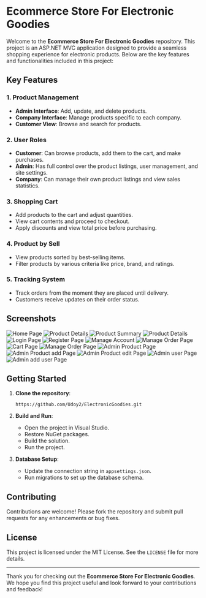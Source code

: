 
# Ecommerce Store For Electronic Goodies

Welcome to the **Ecommerce Store For Electronic Goodies** repository. This project is an ASP.NET MVC application designed to provide a seamless shopping experience for electronic products. Below are the key features and functionalities included in this project:

## Key Features

### 1. Product Management
- **Admin Interface**: Add, update, and delete products.
- **Company Interface**: Manage products specific to each company.
- **Customer View**: Browse and search for products.

### 2. User Roles
- **Customer**: Can browse products, add them to the cart, and make purchases.
- **Admin**: Has full control over the product listings, user management, and site settings.
- **Company**: Can manage their own product listings and view sales statistics.

### 3. Shopping Cart
- Add products to the cart and adjust quantities.
- View cart contents and proceed to checkout.
- Apply discounts and view total price before purchasing.

### 4. Product by Sell
- View products sorted by best-selling items.
- Filter products by various criteria like price, brand, and ratings.

### 5. Tracking System
- Track orders from the moment they are placed until delivery.
- Customers receive updates on their order status.
## Screenshots

![Home Page](https://raw.githubusercontent.com/Udoy2/ElectronicGoodies/udoy/screenshots/home_page.png)
![Product Details](https://raw.githubusercontent.com/Udoy2/ElectronicGoodies/udoy/screenshots/product_details.png)
![Product Summary](https://raw.githubusercontent.com/Udoy2/ElectronicGoodies/udoy/screenshots/summary.png)
![Product Details](https://raw.githubusercontent.com/Udoy2/ElectronicGoodies/udoy/screenshots/product_details.png)
![Login Page](https://raw.githubusercontent.com/Udoy2/ElectronicGoodies/udoy/screenshots/login.png)
![Register Page](https://raw.githubusercontent.com/Udoy2/ElectronicGoodies/udoy/screenshots/register.png)
![Manage Account](https://raw.githubusercontent.com/Udoy2/ElectronicGoodies/udoy/screenshots/manage_account.png)
![Manage Order Page](https://raw.githubusercontent.com/Udoy2/ElectronicGoodies/udoy/screenshots/manage_order.png)
![Cart Page](https://raw.githubusercontent.com/Udoy2/ElectronicGoodies/udoy/screenshots/cart.png)
![Manage Order Page](https://raw.githubusercontent.com/Udoy2/ElectronicGoodies/udoy/screenshots/manage_order.png)
![Admin Product Page](https://raw.githubusercontent.com/Udoy2/ElectronicGoodies/udoy/screenshots/admin_product.png)
![Admin Product add Page](https://raw.githubusercontent.com/Udoy2/ElectronicGoodies/udoy/screenshots/admin_product_add.png)
![Admin Product edit Page](https://raw.githubusercontent.com/Udoy2/ElectronicGoodies/udoy/screenshots/admin_product_edit.png)
![Admin user Page](https://raw.githubusercontent.com/Udoy2/ElectronicGoodies/udoy/screenshots/admin_manage_user.png)
![Admin add user Page](https://raw.githubusercontent.com/Udoy2/ElectronicGoodies/udoy/screenshots/admin_user.png)

## Getting Started

1. **Clone the repository**:
   ```
   https://github.com/Udoy2/ElectronicGoodies.git
   ```

2. **Build and Run**:
   - Open the project in Visual Studio.
   - Restore NuGet packages.
   - Build the solution.
   - Run the project.

3. **Database Setup**:
   - Update the connection string in `appsettings.json`.
   - Run migrations to set up the database schema.

## Contributing
Contributions are welcome! Please fork the repository and submit pull requests for any enhancements or bug fixes.

## License
This project is licensed under the MIT License. See the `LICENSE` file for more details.

---

Thank you for checking out the **Ecommerce Store For Electronic Goodies**. We hope you find this project useful and look forward to your contributions and feedback!



